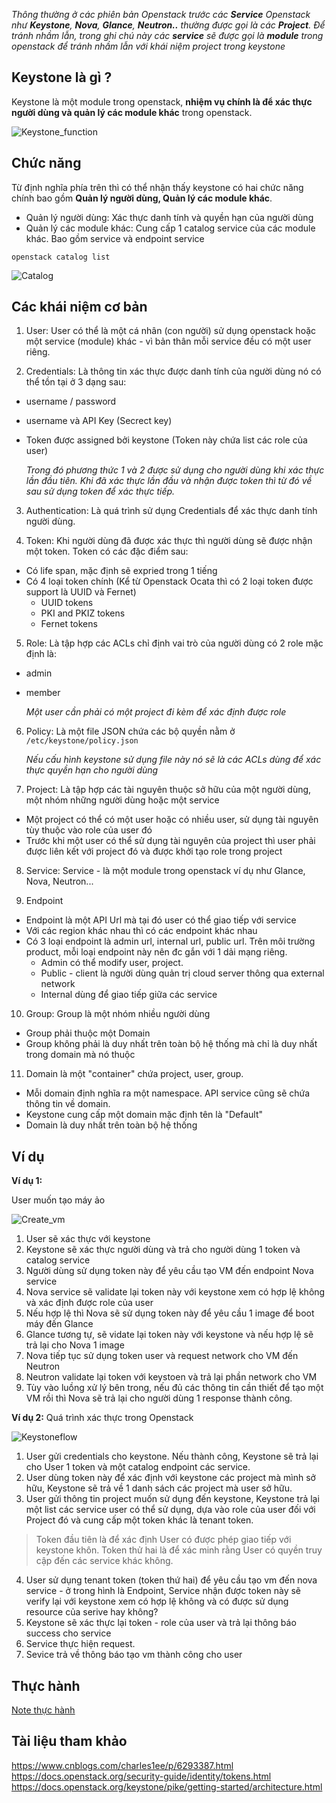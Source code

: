 _Thông thường ở các phiên bản Openstack trước các **Service** Openstack như **Keystone**, **Nova**, **Glance**, **Neutron..** thường được gọi là các **Project**. Để tránh nhầm lẫn, trong ghi chú này các **service** sẽ được gọi là **module** trong openstack để tránh nhầm lẫn với khái niệm project trong keystone_

## Keystone là gì ?
Keystone là một module trong openstack, **nhiệm vụ chính là để xác thực người dùng và quản lý các module khác** trong openstack.

![Keystone_function](https://raw.githubusercontent.com/huytm/Openstack-Queen-reseach/master/Keystone/image/keystone_f.png)

## Chức năng
Từ định nghĩa phía trên thì có thể nhận thấy keystone có hai chức năng chính bao gồm **Quản lý người dùng, Quản lý các module khác**.

- Quản lý người dùng: Xác thực danh tính và quyền hạn của người dùng
- Quản lý các module khác: Cung cấp 1 catalog service của các module khác. Bao gồm service và endpoint service
   
```shell
openstack catalog list
```
![Catalog](https://raw.githubusercontent.com/huytm/Openstack-Queen-reseach/master/Keystone/image/catalog.png)

## Các khái niệm cơ bản

1. User: User có thể là một cá nhân (con người) sử dụng openstack hoặc một service (module) khác - vì bản thân mỗi service đều có một user riêng.

2. Credentials: Là thông tin xác thực được danh tính của người dùng nó có thể tồn tại ở 3 dạng sau:

- username / password
- username và API Key (Secrect key)
- Token được assigned bởi keystone (Token này chứa list các role của user)

   _Trong đó phương thức 1 và 2 được sử dụng cho người dùng khi xác thực lần đầu tiên. Khi đã xác thực lần đầu và nhận được token thì từ đó về sau sử dụng token để xác thực tiếp._

3. Authentication: Là quá trình sử dụng Credentials để xác thực danh tính người dùng.

4. Token: Khi người dùng đã được xác thực thì người dùng sẽ được nhận một token. Token có các đặc điểm sau:

- Có life span, mặc định sẽ expried trong 1 tiếng
- Có 4 loại token chính (Kể từ Openstack Ocata thì có 2 loại token được support là UUID và Fernet)
    + UUID tokens
    + PKI and PKIZ tokens
    + Fernet tokens

5. Role: Là tập hợp các ACLs chỉ định vai trò của người dùng có 2 role mặc định là:

- admin
- member
 
   _Một user cần phải có một project đi kèm để xác định được role_

6. Policy: Là một file JSON chứa các bộ quyền nằm ở `/etc/keystone/policy.json`
 
   _Nếu cấu hình keystone sử dụng file này nó sẽ là các ACLs dùng để xác thực quyền hạn cho người dùng_

7. Project: Là tập hợp các tài nguyên thuộc sở hữu của một người dùng, một nhóm những người dùng hoặc một service

- Một project có thể có một user hoặc có nhiều user, sử dụng tài nguyên tùy thuộc vào role của user đó
- Trước khi một user có thể sử dụng tài nguyên của project thì user phải được liên kết với project đó và được khởi tạo role trong project

8. Service: Service - là một module trong openstack ví dụ như Glance, Nova, Neutron...

9. Endpoint

- Endpoint là một API Url mà tại đó user có thể giao tiếp với service
- Với các region khác nhau thì có các endpoint khác nhau
- Có 3 loại endpoint là admin url, internal url, public url. Trên môi trường product, mỗi loại endpoint này nên đc gắn với 1 dải mạng riêng.
    + Admin có thể modify user, project.
    + Public - client là người dùng quản trị cloud server thông qua external network
    + Internal dùng để giao tiếp giữa các service 

10. Group: Group là một nhóm nhiều người dùng

- Group phải thuộc một Domain
- Group không phải là duy nhất trên toàn bộ hệ thống mà chỉ là duy nhất trong domain mà nó thuộc

11. Domain là một "container" chứa project, user, group.

- Mỗi domain định nghĩa ra một namespace. API service cũng sẽ chứa thông tin về domain.
- Keystone cung cấp một domain mặc định tên là "Default"
- Domain là duy nhất trên toàn bộ hệ thống

## Ví dụ
**Ví dụ 1:**

User muốn tạo máy ảo

![Create_vm](https://raw.githubusercontent.com/huytm/Openstack-Queen-reseach/master/Keystone/image/keystone_create_vm.jpg)

1. User sẽ xác thực với keystone
2. Keystone sẽ xác thực người dùng và trả cho người dùng 1 token và catalog service
3. Người dùng sử dụng token này để yêu cầu tạo VM đến endpoint Nova service
4. Nova service sẽ validate lại token này với keystone xem có hợp lệ không và xác định được role của user
5. Nếu hợp lệ thì Nova sẽ sử dụng token này để yêu cầu 1 image để boot máy đến Glance
6. Glance tương tự, sẽ vidate lại token này với keystone và nếu hợp lệ sẽ trả lại cho Nova 1 image
7. Nova tiếp tục sử dụng token user và request network cho VM đến Neutron
8. Neutron validate lại token với keystoen và trả lại phần network cho VM
9. Tùy vào luồng xử lý bên trong, nếu đủ các thông tin cần thiết để tạo một VM rồi thì Nova sẽ trả lại cho người dùng 1 response thành công.

**Ví dụ 2:**
Quá trình xác thực trong Openstack

![Keystoneflow](https://raw.githubusercontent.com/huytm/Openstack-Queen-reseach/master/Keystone/image/keystone.png)


1. User gửi credentials cho keystone. Nếu thành công, Keystone sẽ trả lại cho User 1 token và một catalog endpoint các service.
2. User dùng token này để xác định với keystone các project mà mình sở hữu, Keystone sẽ trả về 1 danh sách các project mà user sở hữu.
3. User gửi thông tin project muốn sử dụng đến keystone, Keystone trả lại một list các service user có thể sử dụng, dựa vào role của user đối với Project đó và cung cấp một token khác là tenant token. 

>Token đầu tiên là để xác định User có được phép giao tiếp với keystone khôn.
>Token thử hai là để xác minh rằng User có quyền truy cập đến các service khác không.

4. User sử dụng tenant token (token thứ hai) để yêu cầu tạo vm đến nova service - ở trong hình là Endpoint,  Service nhận được token này sẽ verify lại với keystone xem có hợp lệ không và có được sử dụng resource của serive hay không?
5. Keystone sẽ xác thực lại token - role của user và trả lại thông báo success cho service
6. Service thực hiện request.
7. Sevice trả về thông báo tạo vm thành công cho user

## Thực hành

[Note thực hành](./Practice.md)


## Tài liệu tham khảo
https://www.cnblogs.com/charles1ee/p/6293387.html
https://docs.openstack.org/security-guide/identity/tokens.html
https://docs.openstack.org/keystone/pike/getting-started/architecture.html
